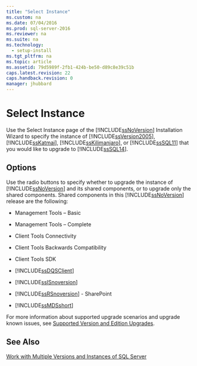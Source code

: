 ```yaml
---
title: "Select Instance"
ms.custom: na
ms.date: 07/04/2016
ms.prod: sql-server-2016
ms.reviewer: na
ms.suite: na
ms.technology: 
  - setup-install
ms.tgt_pltfrm: na
ms.topic: article
ms.assetid: 79d5989f-2fb1-424b-be50-d89c8e39c51b
caps.latest.revision: 22
caps.handback.revision: 0
manager: jhubbard
---
```

# Select Instance
Use the Select Instance page of the [!INCLUDE[ssNoVersion](../../Topics/TopicNameContainA/tokens/ssNoVersion_md.md)] Installation Wizard to specify the instance of [!INCLUDE[ssVersion2005](../../Topics/TopicNameContainA/tokens/ssVersion2005_md.md)], [!INCLUDE[ssKatmai](../../Topics/TopicNameContainA/tokens/ssKatmai_md.md)], [!INCLUDE[ssKilimanjaro](../../Topics/TopicNameContainA/tokens/ssKilimanjaro_md.md)], or [!INCLUDE[ssSQL11](../../Topics/TopicNameContainA/tokens/ssSQL11_md.md)] that you would like to upgrade to [!INCLUDE[ssSQL14](../../Topics/TopicNameContainA/tokens/ssSQL14_md.md)].  
  
## Options  
 Use the radio buttons to specify whether to upgrade the instance of [!INCLUDE[ssNoVersion](../../Topics/TopicNameContainA/tokens/ssNoVersion_md.md)] and its shared components, or to upgrade only the shared components. Shared components in this [!INCLUDE[ssNoVersion](../../Topics/TopicNameContainA/tokens/ssNoVersion_md.md)] release are the following:  
  
-   Management Tools – Basic  
  
-   Management Tools – Complete  
  
-   Client Tools Connectivity  
  
-   Client Tools Backwards Compatibility  
  
-   Client Tools SDK  
  
-   [!INCLUDE[ssDQSClient](../../Topics/TopicNameContainA/tokens/ssDQSClient_md.md)]  
  
-   [!INCLUDE[ssISnoversion](../../Topics/TopicNameContainA/tokens/ssISnoversion_md.md)]  
  
-   [!INCLUDE[ssRSnoversion](../../Topics/TopicNameContainA/tokens/ssRSnoversion_md.md)] - SharePoint  
  
-   [!INCLUDE[ssMDSshort](../../Topics/TopicNameContainA/tokens/ssMDSshort_md.md)]  
  
 For more information about supported upgrade scenarios and upgrade known issues, see [Supported Version and Edition Upgrades](../../Topics/TopicNameNotContainA/Supported-Version-and-Edition-Upgrades.md).  
  
## See Also  
 [Work with Multiple Versions and Instances of SQL Server](../../Topics/TopicNameNotContainA/Work-with-Multiple-Versions-and-Instances-of-SQL-Server.md)